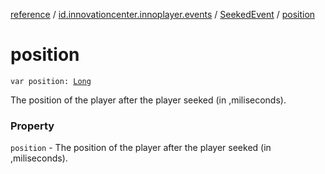 [reference](../../index.md) / [id.innovationcenter.innoplayer.events](../index.md) / [SeekedEvent](index.md) / [position](./position.md)

# position

`var position: `[`Long`](https://kotlinlang.org/api/latest/jvm/stdlib/kotlin/-long/index.html)

The position of the player after the player seeked (in ,miliseconds).

### Property

`position` - The position of the player after the player seeked (in ,miliseconds).